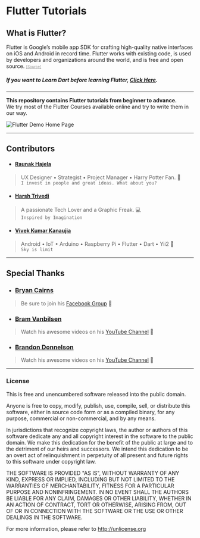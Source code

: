 # **Flutter Tutorials**
## What is Flutter?
Flutter is Google’s mobile app SDK for crafting high-quality native interfaces on iOS and Android in record time. Flutter works with existing code, is used by developers and organizations around the world, and is free and open source. <a style="font-size:10px;color:#999999;" href="https://flutter.io/">[Source]</a><br>

##### **If you want to Learn Dart before learning Flutter, [Click Here](https://github.com/raunakhajela/Dart-Tutorials).**

---

**This repository contains Flutter tutorials from beginner to advance.**
<br>
We try most of the Flutter Courses available online and try to write them in our way.

![Flutter Demo Home Page](https://flutter.io/images/intellij/hot-reload.gif)


---

## Contributors
* #### [Raunak Hajela](https://twitter.com/raunakhajela)
> UX Designer • Strategist • Project Manager • Harry Potter Fan. :crystal_ball:<br>
```I invest in people and great ideas. What about you?```

* #### [Harsh Trivedi](https://harsh98trivedi.github.io)
> A passionate Tech Lover and a Graphic Freak. :computer:<br>
```Inspired by Imagination```

* #### [Vivek Kumar Kanaujia](https://twitter.com/vivdroid)
> Android • IoT • Arduino • Raspberry Pi • Flutter • Dart • Yii2 :dart:<br>
```Sky is limit```

---

## Special Thanks
* ### [Bryan Cairns](https://www.facebook.com/voidrealms)
> Be sure to join his [Facebook Group](https://www.facebook.com/groups/1400884323467285/) :pushpin:

* ### [Bram Vanbilsen](https://twitter.com/BramVanbilsen)
> Watch his awesome videos on his [YouTube Channel](https://www.youtube.com/user/BramVanbilsen) :pushpin:

* ### [Brandon Donnelson](https://twitter.com/branflake2267)
> Watch his awesome videos on his [YouTube Channel](https://www.youtube.com/user/branflake2267) :pushpin:

---

### License
This is free and unencumbered software released into the public domain.

Anyone is free to copy, modify, publish, use, compile, sell, or
distribute this software, either in source code form or as a compiled
binary, for any purpose, commercial or non-commercial, and by any
means.

In jurisdictions that recognize copyright laws, the author or authors
of this software dedicate any and all copyright interest in the
software to the public domain. We make this dedication for the benefit
of the public at large and to the detriment of our heirs and
successors. We intend this dedication to be an overt act of
relinquishment in perpetuity of all present and future rights to this
software under copyright law.

THE SOFTWARE IS PROVIDED "AS IS", WITHOUT WARRANTY OF ANY KIND,
EXPRESS OR IMPLIED, INCLUDING BUT NOT LIMITED TO THE WARRANTIES OF
MERCHANTABILITY, FITNESS FOR A PARTICULAR PURPOSE AND NONINFRINGEMENT.
IN NO EVENT SHALL THE AUTHORS BE LIABLE FOR ANY CLAIM, DAMAGES OR
OTHER LIABILITY, WHETHER IN AN ACTION OF CONTRACT, TORT OR OTHERWISE,
ARISING FROM, OUT OF OR IN CONNECTION WITH THE SOFTWARE OR THE USE OR
OTHER DEALINGS IN THE SOFTWARE.

For more information, please refer to <http://unlicense.org>